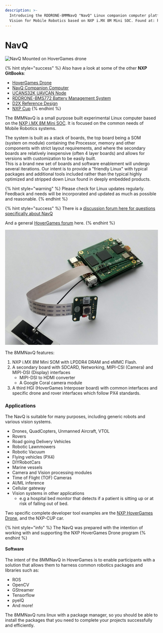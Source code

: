 ```yaml
---
description: >-
  Introducing the RDDRONE-8MMNavQ "NavQ" Linux companion computer platform with
  Vision for Mobile Robotics based on NXP i.MX 8M Mini SOC. Found at: https://nxp.gitbook.io/8mmnavq/
---
```


# NavQ

![NavQ Mounted on HoverGames drone](.gitbook/assets/image%20%2837%29.png)

{% hint style="success" %}
Also have a look at some of the other **NXP GitBooks**:   
- [HoverGames Drone](https://nxp.gitbook.io/hovergames/)  
- [NavQ Companion Computer](https://nxp.gitbook.io/8mmnavq/)   
- [UCANS32K UAVCAN Node](https://nxp.gitbook.io/ucans32k146/)   
- [RDDRONE-BMS772 Battery Management System](https://nxp.gitbook.io/rddrone-bms772/)   
- [D2X Reference Design](https://nxp.gitbook.io/d2x/)   
- [NXP Cup](https://nxp.gitbook.io/nxp-cup-hardware-reference-alamak/)​
{% endhint %}

  
  
The 8MMNavQ is a small purpose built experimental Linux computer based on the [NXP i.MX 8M Mini SOC](https://www.nxp.com/products/processors-and-microcontrollers/arm-processors/i-mx-applications-processors/i-mx-8-processors:IMX8-SERIES). It is focused on the common needs of Mobile Robotics systems. 

The system is built as a stack of boards, the top board being a SOM \(system on module\) containing the Processor, memory and other components with strict layout requirements, and where the secondary boards are relatively inexpensive \(often 4 layer boards\) and allows for versions with customization to be easily built.   
This is a brand new set of boards and software enablement will undergo several iterations. Our intent is to provide a "friendly Linux" with typical packages and additional tools included rather than the typical highly optimized and stripped down Linux found in deeply embedded products. 

{% hint style="warning" %}
Please check for Linux updates regularly. Feedback and needs will be incorporated and updated as much as possible and reasonable.
{% endhint %}

{% hint style="success" %}
There is a [discussion forum here for questions specifically about NavQ](https://community.nxp.com/community/mobilerobotics/hovergames-drone-challenge/navq-8mmnavq-discussion)  

And a general [HoverGames forum](https://community.nxp.com/community/mobilerobotics/hovergames-drone-challenge) here.
{% endhint %}

![](.gitbook/assets/img_20200428_181758.jpg)

The 8MMNavQ features:

1. NXP i.MX 8M Mini SOM with LPDDR4 DRAM and eMMC Flash.
2. A secondary board with SDCARD, Networking, MIPI-CSI \(Camera\) and MIPI-DSI \(Display\) interfaces
   * MIPI-DSI to HDMI converter
   * A Google Coral camera module
3. A third HGI \(HoverGames Interposer board\) with common interfaces and specific drone and rover interfaces which follow PX4 standards.

### Applications

The NavQ is suitable for many purposes, including generic robots and various vision systems. 

* Drones, QuadCopters, Unmanned Aircraft, VTOL
* Rovers
* Road going Delivery Vehicles
* Robotic Lawnmowers
* Robotic Vacuum
* Flying vehicles \(PX4\)
* DIYRobotCars
* Marine vessels
* Camera and Vision processing modules
* Time of Flight \(TOF\) Cameras
* AI/ML inference
* Cellular gateway
* Vision systems in other applications
  * e.g a hospital bed monitor that detects if a patient is sitting up or at risk of falling out of bed.

Two specific complete developer tool examples are the [NXP HoverGames Drone](https://nxp.gitbook.io/hovergames), and the NXP-CUP car. 

{% hint style="info" %}
The NavQ was prepared with the intention of working with and supporting the NXP HoverGames Drone program
{% endhint %}

#### Software

The intent of the 8MMNavQ in HoverGames is to enable participants with a solution that allows them to harness common robotics packages and libraries such as:

* ROS
* OpenCV
* GStreamer
* Tensorflow
* pyeIQ
* And more!

The 8MMNavQ runs linux with a package manager, so you should be able to install the packages that you need to complete your projects successfully and efficiently.

